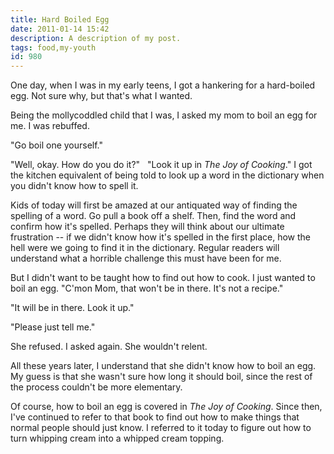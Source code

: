 ```yaml
---
title: Hard Boiled Egg
date: 2011-01-14 15:42
description: A description of my post.
tags: food,my-youth
id: 980
---
```

One day, when I was in my early teens, I got a hankering for a hard-boiled egg.  Not sure why, but that's what I wanted.

Being the mollycoddled child that I was, I asked my mom to boil an egg for me.  I was rebuffed.

"Go boil one yourself."

"Well, okay.  How do you do it?"
<span class="spanEndPreview">&nbsp;</span>
"Look it up in <i>The Joy of Cooking</i>."  I got the kitchen equivalent of being told to look up a word in the dictionary when you didn't know how to spell it.

Kids of today will first be amazed at our antiquated way of finding the spelling of a word.  Go pull a book off a shelf.  Then, find the word and confirm how it's spelled.  Perhaps they will think about our ultimate frustration -- if we didn't know how it's spelled in the first place, how the hell were we going to find it in the dictionary.  Regular readers will understand what a horrible challenge this must have been for me.

But I didn't want to be taught how to find out how to cook.  I just wanted to boil an egg.  "C'mon Mom, that won't be in there.  It's not a recipe."

"It will be in there.  Look it up."

"Please just tell me."

She refused.  I asked again.  She wouldn't relent.

All these years later, I understand that she didn't know how to boil an egg.  My guess is that she wasn't sure how long it should boil, since the rest of the process couldn't be more elementary.

Of course, how to boil an egg is covered in <i>The Joy of Cooking</i>.  Since then, I've continued to refer to that book to find out how to make things that normal people should just know.  I referred to it today to figure out how to turn whipping cream into a whipped cream topping.